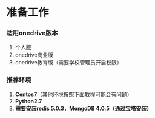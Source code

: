 # 准备工作

### 适用onedrive版本

1. 个人版
2. onedrive商业版
3. onedrive教育版（需要学校管理员开启权限）

### 推荐环境

1. **Centos7**（其他环境按照下面教程可能会有问题）
2. **Python2.7**
3. **需要安装redis 5.0.3，MongoDB 4.0.5（通过宝塔安装）**



